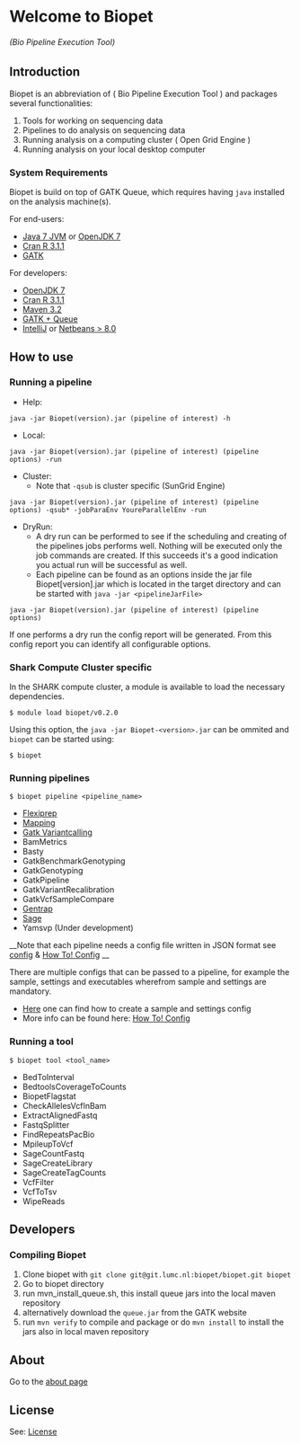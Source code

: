 # Welcome to Biopet
###### (Bio Pipeline Execution Tool)

## Introduction

Biopet is an abbreviation of ( Bio Pipeline Execution Tool ) and packages several functionalities:

 1. Tools for working on sequencing data
 1. Pipelines to do analysis on sequencing data
 1. Running analysis on a computing cluster ( Open Grid Engine )
 1. Running analysis on your local desktop computer

### System Requirements

Biopet is build on top of GATK Queue, which requires having `java` installed on the analysis machine(s).

For end-users:

 * [Java 7 JVM](http://www.oracle.com/technetwork/java/javase/downloads/index.html) or [OpenJDK 7](http://openjdk.java.net/install/) 
 * [Cran R 3.1.1](http://cran.r-project.org/)
 * [GATK](https://www.broadinstitute.org/gatk/download)

For developers:

 * [OpenJDK 7](http://openjdk.java.net/install/) 
 * [Cran R 3.1.1](http://cran.r-project.org/)
 * [Maven 3.2](http://maven.apache.org/download.cgi)
 * [GATK + Queue](https://www.broadinstitute.org/gatk/download)
 * [IntelliJ](https://www.jetbrains.com/idea/) or [Netbeans > 8.0](https://netbeans.org/)

## How to use

### Running a pipeline

- Help:
~~~
java -jar Biopet(version).jar (pipeline of interest) -h
~~~
- Local:
~~~
java -jar Biopet(version).jar (pipeline of interest) (pipeline options) -run
~~~
- Cluster:
    - Note that `-qsub` is cluster specific (SunGrid Engine)
~~~
java -jar Biopet(version).jar (pipeline of interest) (pipeline options) -qsub* -jobParaEnv YoureParallelEnv -run
~~~
- DryRun:
    - A dry run can be performed to see if the scheduling and creating of the pipelines jobs performs well. Nothing will be executed only the job commands are created. If this succeeds it's a good indication you actual run will be successful as well.
    - Each pipeline can be found as an options inside the jar file Biopet[version].jar which is located in the target directory and can be started with `java -jar <pipelineJarFile>`

~~~
java -jar Biopet(version).jar (pipeline of interest) (pipeline options) 
~~~
If one performs a dry run the config report will be generated. From this config report you can identify all configurable options.

### Shark Compute Cluster specific

In the SHARK compute cluster, a module is available to load the necessary dependencies.

    $ module load biopet/v0.2.0

Using this option, the `java -jar Biopet-<version>.jar` can be ommited and `biopet` can be started using:

    $ biopet



### Running pipelines

    $ biopet pipeline <pipeline_name>


- [Flexiprep](pipelines/flexiprep)
- [Mapping](pipelines/mapping)
- [Gatk Variantcalling](https://git.lumc.nl/biopet/biopet/wikis/GATK-Variantcalling-Pipeline)
- BamMetrics
- Basty
- GatkBenchmarkGenotyping
- GatkGenotyping
- GatkPipeline
- GatkVariantRecalibration
- GatkVcfSampleCompare
- [Gentrap](pipelines/gentrap)
- [Sage](pipelines/sage)
- Yamsvp (Under development)

__Note that each pipeline needs a config file written in JSON format see [config](config.md) & [How To! Config](https://git.lumc.nl/biopet/biopet/wikis/Config) __


There are multiple configs that can be passed to a pipeline, for example the sample, settings and executables wherefrom sample and settings are mandatory.

- [Here](config) one can find how to create a sample and settings config
- More info can be found here: [How To! Config](https://git.lumc.nl/biopet/biopet/wikis/Config)

### Running a tool

    $ biopet tool <tool_name>

  - BedToInterval
  - BedtoolsCoverageToCounts
  - BiopetFlagstat
  - CheckAllelesVcfInBam
  - ExtractAlignedFastq
  - FastqSplitter
  - FindRepeatsPacBio
  - MpileupToVcf
  - SageCountFastq
  - SageCreateLibrary
  - SageCreateTagCounts
  - VcfFilter
  - VcfToTsv
  - WipeReads

## Developers

### Compiling Biopet

1. Clone biopet with `git clone git@git.lumc.nl:biopet/biopet.git biopet`
2. Go to biopet directory
3. run mvn_install_queue.sh, this install queue jars into the local maven repository
4. alternatively download the `queue.jar` from the GATK website
5. run `mvn verify` to compile and package or do `mvn install` to install the jars also in local maven repository


## About 
Go to the [about page](about)

## License

See: [License](license.md)
